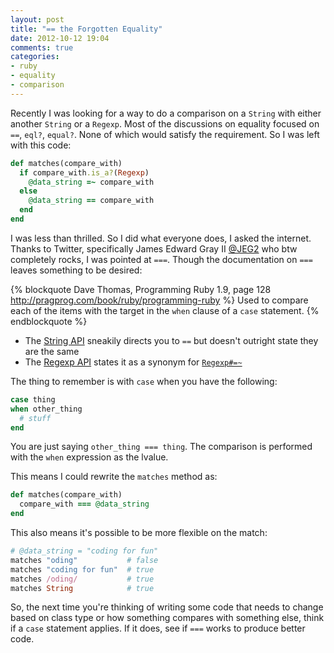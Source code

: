 ```yaml
---
layout: post
title: "== the Forgotten Equality"
date: 2012-10-12 19:04
comments: true
categories:
- ruby
- equality
- comparison
---
```


Recently I was looking for a way to do a comparison on a `String` with
either another `String` or a `Regexp`. Most of the discussions on equality
focused on `==`, `eql?`, `equal?`. None of which would satisfy the requirement.
So I was left with this code:

```ruby
def matches(compare_with)
  if compare_with.is_a?(Regexp)
    @data_string =~ compare_with
  else
    @data_string == compare_with
  end
end
```

I was less than thrilled. So I did what everyone does, I asked the internet.
Thanks to Twitter, specifically James Edward Gray II
[@JEG2](https://twitter.com/jeg2) who btw completely rocks, I was pointed at
`===`. Though the documentation on `===` leaves something to be desired:

  {% blockquote Dave Thomas, Programming Ruby 1.9, page 128 http://pragprog.com/book/ruby/programming-ruby %}
  Used to compare each of the items with the target in the `when` clause of
  a `case` statement.
  {% endblockquote %}

  * The [String API](http://ruby-doc.org/core-1.9.3/String.html#method-i-3D-3D-3D)
    sneakily directs you to `==` but doesn't outright state they are the same
  * The [Regexp API](http://ruby-doc.org/core-1.9.3/Regexp.html#method-i-3D-3D-3D)
    states it as a synonym for [`Regexp#=~`](http://ruby-doc.org/core-1.9.3/Regexp.html#method-i-3D-7E)

The thing to remember is with `case` when you have the following:

```ruby
case thing
when other_thing
  # stuff
end
```

You are just saying `other_thing === thing`. The comparison is performed with
the `when` expression as the lvalue.

This means I could rewrite the `matches` method as:

```ruby
def matches(compare_with)
  compare_with === @data_string
end
```

This also means it's possible to be more flexible on the match:

```ruby
# @data_string = "coding for fun"
matches "oding"           # false
matches "coding for fun"  # true
matches /oding/           # true
matches String            # true
```

So, the next time you're thinking of writing some code that needs to
change based on class type or how something compares with something else, think
if a `case` statement applies. If it does, see if `===` works to produce better
code.
